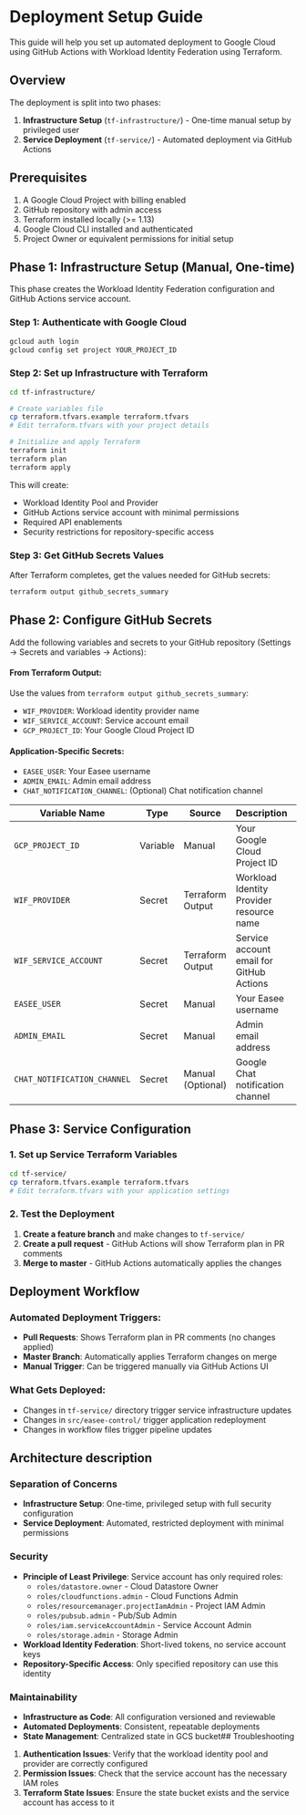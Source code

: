 # Deployment Setup Guide

This guide will help you set up automated deployment to Google Cloud using GitHub Actions with Workload Identity Federation using Terraform.

## Overview

The deployment is split into two phases:

1. **Infrastructure Setup** (`tf-infrastructure/`) - One-time manual setup by privileged user
2. **Service Deployment** (`tf-service/`) - Automated deployment via GitHub Actions

## Prerequisites

1. A Google Cloud Project with billing enabled
2. GitHub repository with admin access
3. Terraform installed locally (>= 1.13)
4. Google Cloud CLI installed and authenticated
5. Project Owner or equivalent permissions for initial setup

## Phase 1: Infrastructure Setup (Manual, One-time)

This phase creates the Workload Identity Federation configuration and GitHub Actions service account.

### Step 1: Authenticate with Google Cloud

```bash
gcloud auth login
gcloud config set project YOUR_PROJECT_ID
```

### Step 2: Set up Infrastructure with Terraform

```bash
cd tf-infrastructure/

# Create variables file
cp terraform.tfvars.example terraform.tfvars
# Edit terraform.tfvars with your project details

# Initialize and apply Terraform
terraform init
terraform plan
terraform apply
```

This will create:

- Workload Identity Pool and Provider
- GitHub Actions service account with minimal permissions
- Required API enablements
- Security restrictions for repository-specific access

### Step 3: Get GitHub Secrets Values

After Terraform completes, get the values needed for GitHub secrets:

```bash
terraform output github_secrets_summary
```

## Phase 2: Configure GitHub Secrets

Add the following variables and secrets to your GitHub repository (Settings → Secrets and variables → Actions):

#### From Terraform Output:

Use the values from `terraform output github_secrets_summary`:

- `WIF_PROVIDER`: Workload identity provider name
- `WIF_SERVICE_ACCOUNT`: Service account email
- `GCP_PROJECT_ID`: Your Google Cloud Project ID

#### Application-Specific Secrets:

- `EASEE_USER`: Your Easee username
- `ADMIN_EMAIL`: Admin email address
- `CHAT_NOTIFICATION_CHANNEL`: (Optional) Chat notification channel

| Variable Name               | Type     | Source            | Description                              | Example Value                                                                                     |
| --------------------------- | -------- | ----------------- | ---------------------------------------- | ------------------------------------------------------------------------------------------------- |
| `GCP_PROJECT_ID`            | Variable | Manual            | Your Google Cloud Project ID             | `your-project-id`                                                                                 |
| `WIF_PROVIDER`              | Secret   | Terraform Output  | Workload Identity Provider resource name | `projects/123456789/locations/global/workloadIdentityPools/github-pool/providers/github-provider` |
| `WIF_SERVICE_ACCOUNT`       | Secret   | Terraform Output  | Service account email for GitHub Actions | `github-actions@your-project.iam.gserviceaccount.com`                                             |
| `EASEE_USER`                | Secret   | Manual            | Your Easee username                      | `your-easee-username`                                                                             |
| `ADMIN_EMAIL`               | Secret   | Manual            | Admin email address                      | `admin@yourdomain.com`                                                                            |
| `CHAT_NOTIFICATION_CHANNEL` | Secret   | Manual (Optional) | Google Chat notification channel         | `spaces/XXXX-X8xeed`                                                                              |

## Phase 3: Service Configuration

### 1. Set up Service Terraform Variables

```bash
cd tf-service/
cp terraform.tfvars.example terraform.tfvars
# Edit terraform.tfvars with your application settings
```

### 2. Test the Deployment

1. **Create a feature branch** and make changes to `tf-service/`
2. **Create a pull request** - GitHub Actions will show Terraform plan in PR comments
3. **Merge to master** - GitHub Actions automatically applies the changes

## Deployment Workflow

### Automated Deployment Triggers:

- **Pull Requests**: Shows Terraform plan in PR comments (no changes applied)
- **Master Branch**: Automatically applies Terraform changes on merge
- **Manual Trigger**: Can be triggered manually via GitHub Actions UI

### What Gets Deployed:

- Changes in `tf-service/` directory trigger service infrastructure updates
- Changes in `src/easee-control/` trigger application redeployment
- Changes in workflow files trigger pipeline updates

## Architecture description

### **Separation of Concerns**

- **Infrastructure Setup**: One-time, privileged setup with full security configuration
- **Service Deployment**: Automated, restricted deployment with minimal permissions

### **Security**

- **Principle of Least Privilege**: Service account has only required roles:
  - `roles/datastore.owner` - Cloud Datastore Owner
  - `roles/cloudfunctions.admin` - Cloud Functions Admin
  - `roles/resourcemanager.projectIamAdmin` - Project IAM Admin
  - `roles/pubsub.admin` - Pub/Sub Admin
  - `roles/iam.serviceAccountAdmin` - Service Account Admin
  - `roles/storage.admin` - Storage Admin
- **Workload Identity Federation**: Short-lived tokens, no service account keys
- **Repository-Specific Access**: Only specified repository can use this identity

### **Maintainability**

- **Infrastructure as Code**: All configuration versioned and reviewable
- **Automated Deployments**: Consistent, repeatable deployments
- **State Management**: Centralized state in GCS bucket## Troubleshooting

1. **Authentication Issues**: Verify that the workload identity pool and provider are correctly configured
2. **Permission Issues**: Check that the service account has the necessary IAM roles
3. **Terraform State Issues**: Ensure the state bucket exists and the service account has access to it
